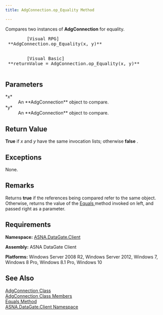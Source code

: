 ```yaml
---
title: AdgConnection.op_Equality Method

---
```


Compares two instances of <span> **AdgConnection** </span> for equality.
<pre class="prettyprint">
        <span class="lang">[Visual RPG]</span>
 **AdgConnection.op_Equality(x, y)** 
      </pre>
<pre class="prettyprint">
        <span class="lang">[Visual Basic]</span>
 **returnValue = AdgConnection.op_Equality(x, y)** 
      </pre>

## Parameters

<dl>
        <dt>
 *x* 
        </dt>
        <dd>An **AdgConnection**  object to compare. </dd>
        <dt>
 *y* 
        </dt>
        <dd>An **AdgConnection**  object to compare.</dd>
</dl>

## Return Value

**True** if <span> *x* </span> and <span> *y* </span> have the same invocation lists; otherwise **false** .
## Exceptions

None.
## Remarks

Returns **true** if the references being compared refer to the same object. Otherwise, returns the value of the [Equals ](adg-connection-class-equals-method.html) method invoked on left, and passed right as a parameter. 
## Requirements

**Namespace:** [ASNA.DataGate.Client](datagate-client-namespace.html) 

**Assembly:** ASNA DataGate Client

**Platforms:** Windows Server 2008 R2, Windows Server 2012, Windows 7, Windows 8 Pro, Windows 8.1 Pro, Windows 10
## See Also


[AdgConnection Class](adg-connection-class.html)
      <br />
[AdgConnection Class Members](adg-connection-members.html)
      <br />
[Equals Method](adg-connection-class-equals-method.html)
      <br />
[ASNA.DataGate.Client Namespace](datagate-client-namespace.html)

